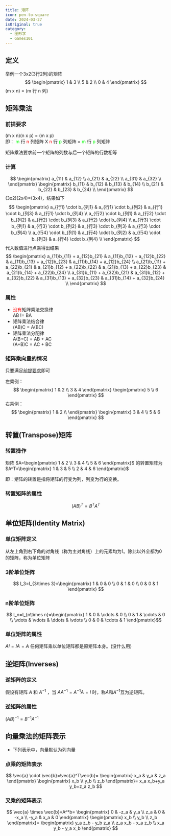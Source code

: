 ```yaml
---
title: 矩阵
icon: pen-to-square
date: 2024-03-27
isOriginal: true
category:
  - 图形学
  - Games101
---
```


<!-- more -->

## 定义
举例一个3x2(3行2列)的矩阵
$$
\begin{pmatrix}
1 & 3 \\
5 & 2 \\ 
0 & 4
\end{pmatrix}
$$
(m x n) = (m 行 n 列)

## 矩阵乘法
### 前提要求
(m x n)(n x p) = (m x p)<br>
即：<font color=#00ff00> m </font>行<font color=#ff0000> n </font>列矩阵 X <font color=#ff0000> n </font>行<font color=#00ff00> p </font>列矩阵 =<font color=#00ff00> m </font>行<font color=#00ff00> p </font>列矩阵

矩阵乘法要求前一个矩阵的列数与后一个矩阵的行数相等

### 计算

$$
\begin{pmatrix}
    a_{11} & a_{12} \\ 
    a_{21} & a_{22} \\ 
    a_{31} & a_{32} \\ 
\end{pmatrix}
\begin{pmatrix}
    b_{11} & b_{12} & b_{13} & b_{14} \\ 
    b_{21} & b_{22} & b_{23} & b_{24} \\ 
\end{pmatrix}
$$
(3x2)(2x4)=(3x4)，结果如下
$$
\begin{pmatrix}
    a_{行1} \cdot b_{列1} & a_{行1} \cdot b_{列2} & a_{行1} \cdot b_{列3} & a_{行1} \cdot b_{列4} \\ 
    a_{行2} \cdot b_{列1} & a_{行2} \cdot b_{列2} & a_{行2} \cdot b_{列3} & a_{行2} \cdot b_{列4} \\ 
    a_{行3} \cdot b_{列1} & a_{行3} \cdot b_{列2} & a_{行3} \cdot b_{列3} & a_{行3} \cdot b_{列4} \\
    a_{行4} \cdot b_{列1} & a_{行4} \cdot b_{列2} & a_{行4} \cdot b_{列3} & a_{行4} \cdot b_{列4} \\
\end{pmatrix}
$$
代入数值进行点乘得出结果
$$
\begin{pmatrix}
    a_{11}b_{11} + a_{12}b_{21} & a_{11}b_{12} + a_{12}b_{22} & a_{11}b_{13} + a_{12}b_{23} & a_{11}b_{14} + a_{12}b_{24} \\ 
    a_{21}b_{11} + a_{22}b_{21} & a_{21}b_{12} + a_{22}b_{22} & a_{21}b_{13} + a_{22}b_{23} & a_{21}b_{14} + a_{22}b_{24} \\ 
    a_{31}b_{11} + a_{32}b_{21} & a_{31}b_{12} + a_{32}b_{22} & a_{31}b_{13} + a_{32}b_{23} & a_{31}b_{14} + a_{32}b_{24} \\
\end{pmatrix}
$$

### 属性
- <font color="red">没有</font>矩阵乘法交换律<br>
    AB != BA
- 矩阵乘法结合律<br>
    (AB)C = A(BC)
- 矩阵乘法分配律<br>
    A(B+C) = AB + AC  
    (A+B)C = AC + BC

### 矩阵乘向量的情况  
只要满足[前提要求](#前提要求)即可

左乘例：
$$
\begin{pmatrix}
    1 & 2 \\
    3 & 4
\end{pmatrix}
\begin{pmatrix}
    5 \\
    6
\end{pmatrix}
$$
右乘例：
$$
\begin{pmatrix}
    1 & 2 \\
\end{pmatrix}
\begin{pmatrix}
    3 & 4 \\
    5 & 6
\end{pmatrix}
$$

## 转置(Transpose)矩阵
### 转置操作
矩阵
$A=\begin{pmatrix}
    1 & 2 \\
    3 & 4 \\
    5 & 6
\end{pmatrix}$
的转置矩阵为
$A^T=\begin{pmatrix}
    1 & 3 & 5 \\
    2 & 4 & 6
\end{pmatrix}$

即：矩阵的转置是指将矩阵的行变为列，列变为行的变换。
### 转置矩阵的属性
$$(AB)^T=B^TA^T$$

## 单位矩阵(Identity Matrix)
### 单位矩阵定义
从左上角到右下角的对角线（称为主对角线）上的元素均为1。除此以外全都为0的矩阵，称为单位矩阵

### 3阶单位矩阵
$$
I_3=I_{3\times 3}=\begin{pmatrix}
    1 & 0 & 0 \\
    0 & 1 & 0 \\
    0 & 0 & 1
\end{pmatrix}
$$

### n阶单位矩阵
$$
I_n=I_{n\times n}=\begin{pmatrix}
    1 & 0 & \cdots & 0 \\
    0 & 1 & \cdots & 0 \\
    \vdots & \vdots & \ddots & \vdots \\
    0 & 0 & \cdots & 1
\end{pmatrix}$$

### 单位矩阵的属性
$AI = IA = A$
任何矩阵乘以单位矩阵都是原矩阵本身。(没什么用)

## 逆矩阵(Inverses)
### 逆矩阵的定义
假设有矩阵 $A$ 和 $A^{-1}$ ，当 $AA^{-1}=A^{-1}A=I$ 时，称$A$和$A^{-1}$互为逆矩阵。
### 逆矩阵的属性
$(AB)^{-1}=B^{-1}A^{-1}$

## 向量乘法的矩阵表示
- 下列表示中，向量默认为列向量
### 点乘的矩阵表示
$$
\vec{a} \cdot \vec{b}=\vec{a}^T\vec{b}=
\begin{pmatrix}
    x_a & y_a & z_a
\end{pmatrix}
\begin{pmatrix}
    x_b \\ y_b \\ z_b
\end{pmatrix}=
x_a x_b+y_a y_b+z_a z_b
$$
### 叉乘的矩阵表示
$$
\vec{a} \times \vec{b}=A^*b=
\begin{pmatrix}
    0 & -z_a & y_a \\
    z_a & 0 & -x_a \\
    -y_a & x_a & 0
\end{pmatrix}
\begin{pmatrix}
    x_b \\ y_b \\ z_b
\end{pmatrix}=
\begin{pmatrix}
    y_a z_b - y_b z_a \\ 
    z_a x_b - x_a z_b \\ 
    x_a y_b - y_a x_b
\end{pmatrix}
$$